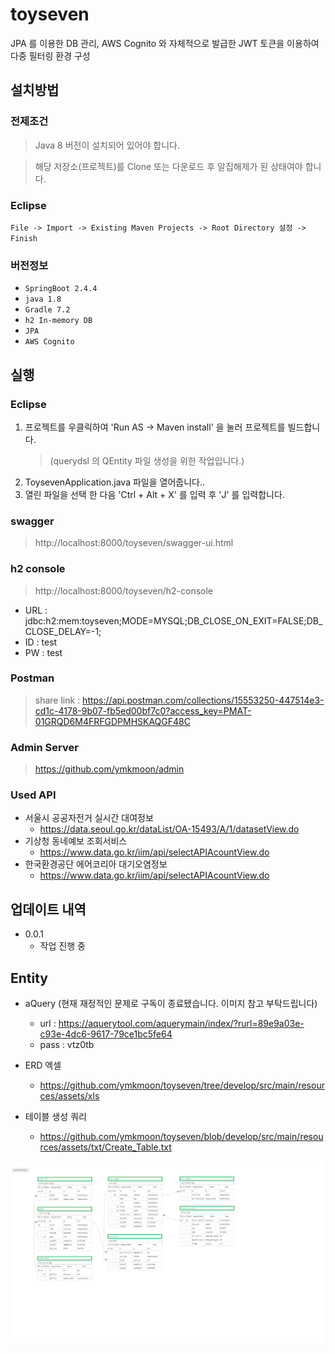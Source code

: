 # toyseven

JPA 를 이용한 DB 관리, AWS Cognito 와 자체적으로 발급한 JWT 토큰을 이용하여 다중 필터링 환경 구성

## 설치방법

### 전제조건 
> Java 8 버전이 설치되어 있어야 합니다.

> 해당 저장소(프로젝트)를 Clone 또는 다운로드 후 알집해제가 된 상태여야 합니다.


### Eclipse

`File -> Import -> Existing Maven Projects -> Root Directory 설정 -> Finish`


### 버전정보

- ``SpringBoot 2.4.4``
- ``java 1.8``
- ``Gradle 7.2``
- ``h2 In-memory DB``
- ``JPA``
- ``AWS Cognito``


## 실행

### Eclipse

1. 프로젝트를 우클릭하여 'Run AS -> Maven install' 을 눌러 프로젝트를 빌드합니다.
   > (querydsl 의 QEntity 파일 생성을 위한 작업입니다.)
2. ToysevenApplication.java 파일을 열어줍니다..
3. 열린 파일을 선택 한 다음 'Ctrl + Alt + X' 를 입력 후 'J' 를 입력합니다.

### swagger
> http://localhost:8000/toyseven/swagger-ui.html

### h2 console
> http://localhost:8000/toyseven/h2-console

- URL : jdbc:h2:mem:toyseven;MODE=MYSQL;DB_CLOSE_ON_EXIT=FALSE;DB_CLOSE_DELAY=-1;
- ID : test
- PW : test

### Postman
> share link : https://api.postman.com/collections/15553250-447514e3-cd1c-4178-9b07-fb5ed00bf7c0?access_key=PMAT-01GRQD6M4FRFGDPMHSKAQGF48C
  
### Admin Server
> https://github.com/ymkmoon/admin

### Used API
  - 서울시 공공자전거 실시간 대여정보 
    - https://data.seoul.go.kr/dataList/OA-15493/A/1/datasetView.do
  - 기상청 동네예보 조회서비스 
    - https://www.data.go.kr/iim/api/selectAPIAcountView.do
  - 한국환경공단 에어코리아 대기오염정보 
    - https://www.data.go.kr/iim/api/selectAPIAcountView.do
   


## 업데이트 내역
- 0.0.1
  - 작업 진행 중


## Entity

- aQuery (현재 재정적인 문제로 구독이 종료됐습니다. 이미지 참고 부탁드립니다)
  - url : https://aquerytool.com/aquerymain/index/?rurl=89e9a03e-c93e-4dc6-9617-79ce1bc5fe64
  - pass : vtz0tb

- ERD 엑셀
  - https://github.com/ymkmoon/toyseven/tree/develop/src/main/resources/assets/xls

- 테이블 생성 쿼리
  - https://github.com/ymkmoon/toyseven/blob/develop/src/main/resources/assets/txt/Create_Table.txt

![ERD](/src/main/resources/assets/image/toyseven_erd.PNG)
